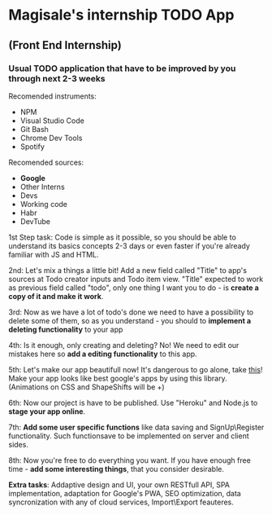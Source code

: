 # Magisale's internship TODO App
## (Front End Internship)
### Usual TODO application that have to be improved by you through next 2-3 weeks

Recomended instruments: 
 * NPM
 * Visual Studio Code
 * Git Bash
 * Chrome Dev Tools
 * Spotify
 
 Recomended sources:
 * **Google**
 * Other Interns
 * Devs
 * Working code
 * Habr
 * DevTube
 
1st Step task: Code is simple as it possible, so you should be able to understand its basics concepts 2-3 days or even faster if you're already familiar with JS and HTML.

2nd: Let's mix a things a little bit! Add a new field called "Title" to app's sources at Todo creator inputs and Todo item view.
"Title" expected to work as previous field called "todo", only one thing I want you to do - is **create a copy of it and make it work**.

3rd: Now as we have a lot of todo's done we need to have a possibility to delete some of them, so as you understand - you should to 
**implement a deleting functionality** to your app

4th: Is it enough, only creating and deleting? No! We need to edit our mistakes here so **add a editing functionality** to this app.

5th: Let's make our app beautifull now! It's dangerous to go alone, take [this](https://material-ui.com/)! Make your app looks like
best google's apps by using this library. (Animations on CSS and ShapeShifts will be +)

6th: Now our project is have to be published. Use "Heroku" and Node.js to **stage your app online**.

7th: **Add some user specific functions** like data saving and SignUp\Register functionality. Such functionsave to be implemented 
on server and client sides.

8th: Now you're free to do everything you want. If you have enough free time - **add some interesting things**, that you consider desirable.

**Extra tasks**: Addaptive design and UI, your own RESTfull API, SPA implementation, adaptation for Google's PWA, SEO optimization,
data syncronization with any of cloud services, Import\Export feauteres.
